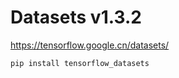 # Datasets v1.3.2

https://tensorflow.google.cn/datasets/

```bat
pip install tensorflow_datasets
```